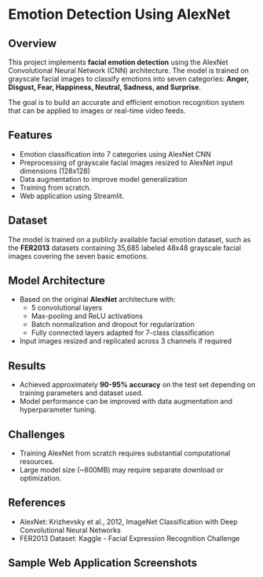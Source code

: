 # Emotion Detection Using AlexNet

## Overview

This project implements **facial emotion detection** using the AlexNet Convolutional Neural Network (CNN) architecture. The model is trained on grayscale facial images to classify emotions into seven categories: **Anger, Disgust, Fear, Happiness, Neutral, Sadness, and Surprise**.

The goal is to build an accurate and efficient emotion recognition system that can be applied to images or real-time video feeds.

## Features

- Emotion classification into 7 categories using AlexNet CNN
- Preprocessing of grayscale facial images resized to AlexNet input dimensions (128x128)
- Data augmentation to improve model generalization
- Training from scratch.
- Web application using Streamlit.


## Dataset

The model is trained on a publicly available facial emotion dataset, such as the **FER2013**  datasets containing  35,685  labeled 48x48 grayscale facial images covering the seven basic emotions.

## Model Architecture

- Based on the original **AlexNet** architecture with:
    - 5 convolutional layers
    - Max-pooling and ReLU activations
    - Batch normalization and dropout for regularization
    - Fully connected layers adapted for 7-class classification
- Input images resized and replicated across 3 channels if required


## Results

- Achieved approximately **90-95% accuracy** on the test set depending on training parameters and dataset used.
- Model performance can be improved with data augmentation and hyperparameter tuning.


## Challenges

- Training AlexNet from scratch requires substantial computational resources.
- Large model size (~800MB) may require separate download or optimization.


## References

- AlexNet: Krizhevsky et al., 2012, ImageNet Classification with Deep Convolutional Neural Networks
- FER2013 Dataset: Kaggle - Facial Expression Recognition Challenge

## Sample Web Application Screenshots


